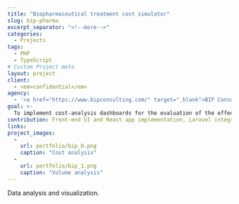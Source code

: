```yaml
---
title: "Biopharmaceutical treatment cost simulator"
slug: bip-pharma
excerpt_separator: "<!--more-->"
categories:
  - Projects
tags:
  - PHP
  - TypeScript
# Custom Project meta
layout: project
client:
  - <em>confidential</em>
agency:
  - '<a href="https://www.bipconsulting.com/" target="_blank">BIP Consulting</a>'
goal: >-
  To implement cost-analysis dashboards for the evaluation of the effectiveness of biopharmaceutical treatments.
contribution: Front-end UI and React app implementation, Laravel integration.
links:
project_images:
  -
    url: portfolio/bip_0.png
    caption: "Cost analysis"
  -
    url: portfolio/bip_1.png
    caption: "Volume analysis"
---
```

Data analysis and visualization.

